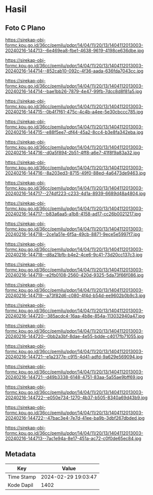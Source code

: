 # Hasil

## Foto C Plano

https://sirekap-obj-formc.kpu.go.id/36cc/pemilu/pdpr/14/04/11/20/13/1404112013003-20240216-144713--6e469ea8-fbe1-4638-9619-4198ce636dbe.jpg

https://sirekap-obj-formc.kpu.go.id/36cc/pemilu/pdpr/14/04/11/20/13/1404112013003-20240216-144714--852cab10-092c-4f36-aada-636fda7043cc.jpg

https://sirekap-obj-formc.kpu.go.id/36cc/pemilu/pdpr/14/04/11/20/13/1404112013003-20240216-144714--bae1bb26-7879-4e47-99fb-7dcc8d8f81a5.jpg

https://sirekap-obj-formc.kpu.go.id/36cc/pemilu/pdpr/14/04/11/20/13/1404112013003-20240216-144715--0b4f7f61-475c-4c4b-a4ee-5e30cbccc785.jpg

https://sirekap-obj-formc.kpu.go.id/36cc/pemilu/pdpr/14/04/11/20/13/1404112013003-20240216-144715--e88f5ee7-df44-45a2-8cc4-b3e8fa342eba.jpg

https://sirekap-obj-formc.kpu.go.id/36cc/pemilu/pdpr/14/04/11/20/13/1404112013003-20240216-144716--d0a5f894-2b51-4ff8-a6e7-41f8f9a83a32.jpg

https://sirekap-obj-formc.kpu.go.id/36cc/pemilu/pdpr/14/04/11/20/13/1404112013003-20240216-144716--8a203ed3-8715-49f0-88ed-4a6473de9463.jpg

https://sirekap-obj-formc.kpu.go.id/36cc/pemilu/pdpr/14/04/11/20/13/1404112013003-20240216-144717--274df223-c233-4d1a-8939-6689d48a4804.jpg

https://sirekap-obj-formc.kpu.go.id/36cc/pemilu/pdpr/14/04/11/20/13/1404112013003-20240216-144717--b83a6aa5-a1b8-4158-ad17-cc26b0021217.jpg

https://sirekap-obj-formc.kpu.go.id/36cc/pemilu/pdpr/14/04/11/20/13/1404112013003-20240216-144718--2ce1a51e-6f5a-49cb-8871-9ece5e5997f7.jpg

https://sirekap-obj-formc.kpu.go.id/36cc/pemilu/pdpr/14/04/11/20/13/1404112013003-20240216-144718--d8a21bfb-b4e2-4ce6-9c41-73d20cc137c3.jpg

https://sirekap-obj-formc.kpu.go.id/36cc/pemilu/pdpr/14/04/11/20/13/1404112013003-20240216-144719--e2fb0108-2560-420d-9325-5da73f66f086.jpg

https://sirekap-obj-formc.kpu.go.id/36cc/pemilu/pdpr/14/04/11/20/13/1404112013003-20240216-144719--a73f82d6-c080-4f4d-b54d-ee9602b0b9c3.jpg

https://sirekap-obj-formc.kpu.go.id/36cc/pemilu/pdpr/14/04/11/20/13/1404112013003-20240216-144720--385acdc4-16aa-4b8e-854a-113032940a47.jpg

https://sirekap-obj-formc.kpu.go.id/36cc/pemilu/pdpr/14/04/11/20/13/1404112013003-20240216-144720--0bb2a3bf-8dae-4e55-bdde-c4017fb71055.jpg

https://sirekap-obj-formc.kpu.go.id/36cc/pemilu/pdpr/14/04/11/20/13/1404112013003-20240216-144721--e1a2377e-c915-4d41-adfd-9a629e569094.jpg

https://sirekap-obj-formc.kpu.go.id/36cc/pemilu/pdpr/14/04/11/20/13/1404112013003-20240216-144721--d49b3338-6148-4751-83aa-5a55ae9bff69.jpg

https://sirekap-obj-formc.kpu.go.id/36cc/pemilu/pdpr/14/04/11/20/13/1404112013003-20240216-144722--e050e734-1270-4b37-b505-8340a69d43b9.jpg

https://sirekap-obj-formc.kpu.go.id/36cc/pemilu/pdpr/14/04/11/20/13/1404112013003-20240216-144722--47bac3e4-7e7d-41ee-ba9b-3dbf267dbded.jpg

https://sirekap-obj-formc.kpu.go.id/36cc/pemilu/pdpr/14/04/11/20/13/1404112013003-20240216-144713--7ac1e94a-8e17-451a-ac72-c0f0de65ec84.jpg


## Metadata

| Key        | Value               |
| ---------- | ------------------- |
| Time Stamp | 2024-02-29 19:03:47 |
| Kode Dapil | 1402                |



